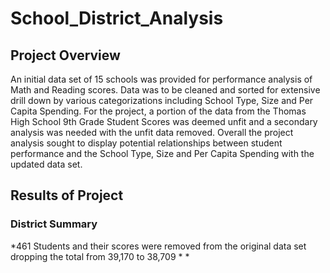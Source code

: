 # School_District_Analysis
## Project Overview

An initial data set of 15 schools was provided for performance analysis of Math and Reading scores.  Data was to be cleaned and sorted for extensive drill down by various categorizations including School Type, Size and Per Capita Spending.  For the project, a portion of the data from the Thomas High School 9th Grade Student Scores was deemed unfit and a secondary analysis was needed with the unfit data removed.  Overall the project analysis sought to display potential relationships between student performance and the School Type, Size and Per Capita Spending with the updated data set.
## Results of Project
### District Summary
  *461 Students and their scores were removed from the original data set dropping the total from 39,170 to 38,709
  *
  *
